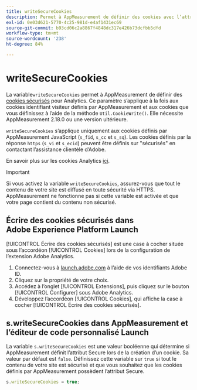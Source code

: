 ```yaml
---
title: writeSecureCookies
description: Permet à AppMeasurement de définir des cookies avec l’attribut Secure.
exl-id: 0e03d621-5770-4c25-981d-e4af1431ec69
source-git-commit: b93cd06c2a8867f4848dc317e426b73dcfbb5dfd
workflow-type: tm+mt
source-wordcount: '238'
ht-degree: 84%

---
```


# writeSecureCookies

La variable`writeSecureCookies` permet à AppMeasurement de définir des [cookies sécurisés](https://en.wikipedia.org/wiki/Secure_cookie) pour Analytics. Ce paramètre s’applique à la fois aux cookies identifiant visiteur définis par AppMeasurement et aux cookies que vous définissez à l’aide de la méthode `Util.CookieWrite()`. Elle nécessite AppMeasurement 2.18.0 ou une version ultérieure.

`writeSecureCookies` s’applique uniquement aux cookies définis par AppMeasurement JavaScript (`s_fid`,  `s_cc` et  `s_sq`). Les cookies définis par la réponse `https` (`s_vi` et `s_ecid`) peuvent être définis sur &quot;sécurisés&quot; en contactant l’assistance clientèle d’Adobe.

En savoir plus sur les cookies Analytics [ici](https://experienceleague.adobe.com/docs/core-services/interface/administration/ec-cookies/cookies-analytics.html).

>[!IMPORTANT]
>
>Si vous activez la variable `writeSecureCookies`, assurez-vous que tout le contenu de votre site est diffusé en toute sécurité via HTTPS. AppMeasurement ne fonctionne pas si cette variable est activée et que votre page contient du contenu non sécurisé.

## Écrire des cookies sécurisés dans Adobe Experience Platform Launch

[!UICONTROL Écrire des cookies sécurisés] est une case à cocher située sous l’accordéon [!UICONTROL Cookies] lors de la configuration de l’extension Adobe Analytics.

1. Connectez-vous à [launch.adobe.com](https://launch.adobe.com) à l’aide de vos identifiants Adobe ID.
2. Cliquez sur la propriété de votre choix.
3. Accédez à l’onglet [!UICONTROL Extensions], puis cliquez sur le bouton [!UICONTROL Configurer] sous Adobe Analytics.
4. Développez l’accordéon [!UICONTROL Cookies], qui affiche la case à cocher [!UICONTROL Écrire des cookies sécurisés].

## s.writeSecureCookies dans AppMeasurement et l’éditeur de code personnalisé Launch

La variable `s.writeSecureCookies` est une valeur booléenne qui détermine si AppMeasurement définit l’attribut Secure lors de la création d’un cookie. Sa valeur par défaut est `false`. Définissez cette variable sur `true` si tout le contenu de votre site est sécurisé et que vous souhaitez que les cookies définis par AppMeasurement possèdent l’attribut Secure.

```js
s.writeSecureCookies = true;
```
